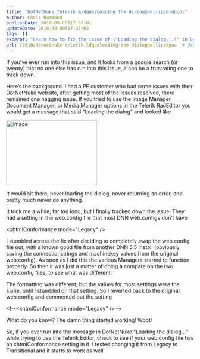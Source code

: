 ```yaml
---
title: "DotNetNuke Telerik &ldquo;Loading the dialog&hellip;&rdquo;"
author: Chris Hammond
publishDate: 2010-09-09T17:37:01
updateDate: 2010-09-09T17:37:02
tags: []
excerpt: "Learn how to fix the issue of \"Loading the dialog...\" in DotNetNuke when using Telerik RadEditor by adjusting the xhtmlConformance setting in the web.config file. Get your managers functioning properly with this simple solution!"
url: /2010/dotnetnuke-telerik-ldquoloading-the-dialoghelliprdquo  # Use the generated URL with year
---
```

<p>If you’ve ever run into this issue, and it looks from a google search (or twenty) that no one else has run into this issue, it can be a frustrating one to track down.</p>  <p>Here’s the background. I had a PE customer who had some issues with their DotNetNuke website, after getting most of the issues resolved, there remained one nagging issue. If you tried to use the Image Manager, Document Manager, or Media Manager options in the Telerik RadEditor you would get a message that said “Loading the dialog” and looked like</p>  <p><a href="https://www.dnndaily.com/Portals/13/PublishThumbnails/WindowsLiveWriter/DotNetNukeTelerikLoadingthedialog_C914/image_2.png"><img style="border-bottom: 0px; border-left: 0px; display: inline; border-top: 0px; border-right: 0px" title="image" border="0" alt="image" src="https://www.dnndaily.com/Portals/13/PublishThumbnails/WindowsLiveWriter/DotNetNukeTelerikLoadingthedialog_C914/image_thumb.png" width="244" height="174" /></a> </p>  <p>It would sit there, never loading the dialog, never returning an error, and pretty much never do anything.</p>  <p>It took me a while, far too long, but I finally tracked down the issue! They had a setting in the web.config file that most DNN web.configs don’t have</p>  <p>&lt;xhtmlConformance mode=&quot;Legacy&quot; /&gt;</p>  <p>I stumbled across the fix after deciding to completely swap the web.config file out, with a known good file from another DNN 5.5 install (obviously saving the connectionstrings and machinekey values from the original web.config). As soon as I did this the various Managers started to function properly. So then it was just a matter of doing a compare on the two web.config files, to see what was different.</p>  <p>The formatting was different, but the values for most settings were the same, until I stumbled on that setting. So I reverted back to the original web.config and commented out the setting</p>  <p>&lt;!--&lt;xhtmlConformance mode=&quot;Legacy&quot; /&gt;—&gt;</p>  <p>What do you know? The damn thing started working! Woot!</p>  <p>So, if you ever run into the message in DotNetNuke “Loading the dialog…” while trying to use the Telerik Editor, check to see if your web.config file has an xhtmlConformance setting in it. I tested changing it from Legacy to Transitional and it starts to work as well.</p>


